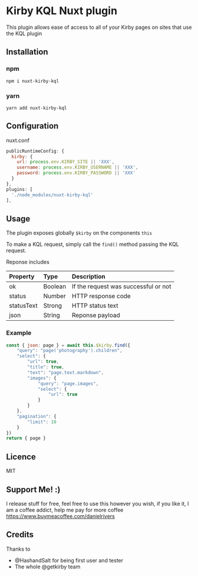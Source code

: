 # Kirby KQL Nuxt plugin

This plugin allows ease of access to all of your Kirby pages on sites that use the KQL plugin

## Installation

### npm

```
npm i nuxt-kirby-kql
```

### yarn

```
yarn add nuxt-kirby-kql
```

## Configuration

nuxt.conf

```js
publicRuntimeConfig: {
  kirby: {
    url: process.env.KIRBY_SITE || 'XXX',
    username: process.env.KIRBY_USERNAME || 'XXX',
    password: process.env.KIRBY_PASSWORD || 'XXX'
  }
},
plugins: [
  './node_modules/nuxt-kirby-kql'
],
```

## Usage

The plugin exposes globally `$kirby` on the components `this`

To make a KQL request, simply call the `find()` method passing the KQL request.

Reponse includes

| Property      | Type | Description     |
| :---        |    :----   | :---          |
| ok      | Boolean       | If the request was successful or not   |
| status   | Number        | HTTP response code     |
| statusText   | Strong        | HTTP status text     |
| json   | String        | Reponse payload     |

### Example

```js
const { json: page } = await this.$kirby.find({
    "query": "page('photography').children",
    "select": {
        "url": true,
        "title": true,
        "text": "page.text.markdown",
        "images": {
            "query": "page.images",
            "select": {
                "url": true
            }
        }
    },
    "pagination": {
        "limit": 10
    }
})
return { page }

```

## Licence 

MIT

## Support Me! :)

I release stuff for free, feel free to use this however you wish, if you like it, I am a coffee addict, help me pay for more coffee
https://www.buymeacoffee.com/danielrivers

## Credits

Thanks to
- @HashandSalt for being first user and tester
- The whole @getkirby team